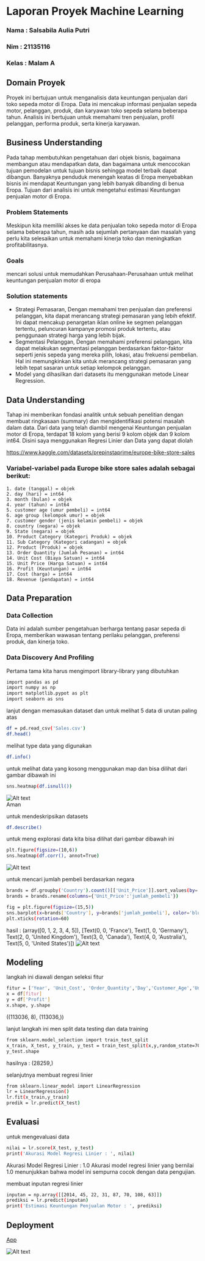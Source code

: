 # Laporan Proyek Machine Learning
### Nama : Salsabila Aulia Putri 
### Nim : 21135116
### Kelas : Malam A

## Domain Proyek
Proyek ini bertujuan untuk menganalisis data keuntungan penjualan dari toko sepeda motor di Eropa. Data ini mencakup informasi penjualan sepeda motor, pelanggan, produk, dan karyawan toko sepeda selama beberapa tahun. Analisis ini bertujuan untuk memahami tren penjualan, profil pelanggan, performa produk, serta kinerja karyawan.

## Business Understanding
Pada tahap membutuhkan pengetahuan dari objek bisnis, bagaimana membangun atau mendapatkan data, dan bagaimana untuk mencocokan tujuan pemodelan untuk tujuan bisnis sehingga model terbaik dapat dibangun. Banyaknya penduduk menengah keatas di Eropa menyebabkan bisnis ini mendapat Keuntungan yang lebih banyak dibanding di benua Eropa. Tujuan dari analisis ini untuk mengetahui estimasi Keuntungan penjualan motor di Eropa.

### Problem Statements
Meskipun kita memiliki akses ke data penjualan toko sepeda motor di Eropa selama beberapa tahun, masih ada sejumlah pertanyaan dan masalah yang perlu kita selesaikan untuk memahami kinerja toko dan meningkatkan profitabilitasnya. 

 ### Goals
  mencari solusi untuk memudahkan Perusahaan-Perusahaan untuk melihat keuntungan penjualan motor di eropa

  ### Solution statements
  - Strategi Pemasaran, Dengan memahami tren penjualan dan preferensi pelanggan, kita dapat merancang strategi pemasaran yang    lebih efektif. Ini dapat mencakup penargetan iklan online ke segmen pelanggan tertentu, peluncuran kampanye promosi produk tertentu, atau penggunaan strategi harga yang lebih bijak.
  - Segmentasi Pelanggan, Dengan memahami preferensi pelanggan, kita dapat melakukan segmentasi pelanggan berdasarkan faktor-faktor seperti jenis sepeda yang mereka pilih, lokasi, atau frekuensi pembelian. Hal ini memungkinkan kita untuk merancang strategi pemasaran yang lebih tepat sasaran untuk setiap kelompok pelanggan.
  - Model yang dihasilkan dari datasets itu menggunakan metode Linear Regression.

  ## Data Understanding
  Tahap ini memberikan fondasi analitik untuk sebuah penelitian dengan membuat ringkasaan (summary) dan mengidentifikasi potensi masalah dalam data. Dari data yang telah diambil mengenai Keuntungan penjualan motor di Eropa, terdapat 18 kolom yang berisi 9 kolom objek dan 9 kolom int64. Disini saya menggunakan Regresi Linier dan Data yang dapat diolah

  https://www.kaggle.com/datasets/prepinstaprime/europe-bike-store-sales

  ### Variabel-variabel pada Europe bike store sales adalah sebagai berikut:    
    1. date (tanggal) = objek
    2. day (hari) = int64
    3. month (bulan) = objek
    4. year (tahun) = int64
    5. customer age (umur pembeli) = int64
    6. age group (kelompok umur) = objek
    7. customer gender (jenis kelamin pembeli) = objek
    8. country (negara) = objek
    9. State (negara) = objek
    10. Product Category (Kategori Produk) = objek
    11. Sub Category (Kategori cadangan) = objek
    12. Product (Produk) = objek
    13. Order Quantity (Jumlah Pesanan) = int64
    14. Unit Cost (Biaya Satuan) = int64
    15. Unit Price (Harga Satuan) = int64
    16. Profit (Keuntungan) = int64
    17. Cost (harga) = int64
    18. Revenue (pendapatan) = int64

## Data Preparation
### Data Collection
Data ini adalah sumber pengetahuan berharga tentang pasar sepeda di Eropa, memberikan wawasan tentang perilaku pelanggan, preferensi produk, dan kinerja toko.

### Data Discovery And Profiling
Pertama tama kita harus mengimport library-library yang dibutuhkan 
``` bash
import pandas as pd
import numpy as np
import matplotlib.pypot as plt
import seaborn as sns
```
lanjut dengan memasukan dataset dan untuk melihat 5 data di urutan paling atas
```bash
df = pd.read_csv('Sales.csv')
df.head()
```
melihat type data yang digunakan
``` bash
df.info()
```
untuk melihat data yang kosong menggunakan map dan bisa dilihat dari gambar dibawah ini
``` bash
sns.heatmap(df.isnull())
```
![Alt text](Gambar1.png) <br>
Aman

untuk mendeskripsikan datasets
```bash
df.describe()
```

untuk meng explorasi data kita bisa dilihat dari gambar dibawah ini
``` bash
plt.figure(figsize=(10,6))
sns.heatmap(df.corr(), annot=True)
```
![Alt text](Gambar2.png)

untuk mencari jumlah pembeli berdasarkan negara
```bash
brands = df.groupby('Country').count()[['Unit_Price']].sort_values(by='Unit_Price', ascending=True).reset_index()
brands = brands.rename(columns={'Unit_Price':'jumlah_pembeli'})
```
```bash
fig = plt.figure(figsize=(15,5))
sns.barplot(x=brands['Country'], y=brands['jumlah_pembeli'], color='blue')
plt.xticks(rotation=60)
```
hasil : (array([0, 1, 2, 3, 4, 5]),
 [Text(0, 0, 'France'),
  Text(1, 0, 'Germany'),
  Text(2, 0, 'United Kingdom'),
  Text(3, 0, 'Canada'),
  Text(4, 0, 'Australia'),
  Text(5, 0, 'United States')])
  ![Alt text](Gambar3.png)

  ## Modeling
  langkah ini diawali dengan seleksi fitur
```bash
fitur = ['Year', 'Unit_Cost', 'Order_Quantity','Day','Customer_Age','Unit_Price','Cost','Revenue']
x = df[fitur]
y = df['Profit']
x.shape, y.shape
```
((113036, 8), (113036,))

lanjut langkah ini men split data testing dan data training
```bash
from sklearn.model_selection import train_test_split
x_train, X_test, y_train, y_test = train_test_split(x,y,random_state=70)
y_test.shape
```
hasilnya : (28259,)

selanjutnya membuat regresi linier
```bash
from sklearn.linear_model import LinearRegression
lr = LinearRegression()
lr.fit(x_train,y_train)
predik = lr.predict(X_test)
```
## Evaluasi
untuk mengevaluasi data 
```bash
nilai = lr.score(X_test, y_test)
print('Akurasi Model Regresi Linier : ', nilai)
```
Akurasi Model Regresi Linier :  1.0
Akurasi model regresi linier yang bernilai 1.0 menunjukkan bahwa model ini sempurna cocok dengan data pengujian.

membuat inputan regresi linier
```bash
inputan = np.array([[2014, 45, 22, 31, 87, 70, 108, 63]])
prediksi = lr.predict(inputan)
print('Estimasi Keuntungan Penjualan Motor : ', prediksi)
```

## Deployment

  [App](https://pembelajaranmesin-ccrhqvzeekzehrv87f9arv.streamlit.app/)

  ![Alt text](gambarh.png)
